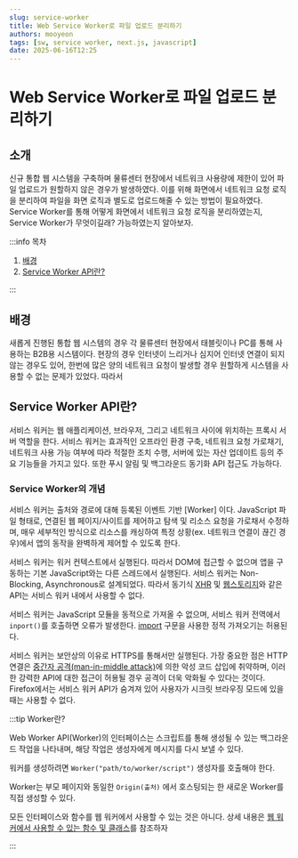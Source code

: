 ```yaml
---
slug: service-worker
title: Web Service Worker로 파일 업로드 분리하기
authors: mooyeon
tags: [sw, service worker, next.js, javascript]
date: 2025-06-16T12:25
---
```


# Web Service Worker로 파일 업로드 분리하기

## 소개

신규 통합 웹 시스템을 구축하며 물류센터 현장에서 네트워크 사용량에 제한이 있어 파일 업로드가 원할하지 않은 경우가 발생하였다. 이를 위해 화면에서 네트워크 요청 로직을 분리하여 파일을 화면 로직과 별도로 업로드해줄 수 있는 방법이 필요하였다. Service Worker를 통해 어떻게 화면에서 네트워크 요청 로직을 분리하였는지, Service Worker가 무엇이길래? 가능하였는지 알아보자.

:::info 목차

1. [배경](#배경)
2. [Service Worker API란?](#service-worker-api란)

:::

## 배경

새롭게 진행된 통합 웹 시스템의 경우 각 물류센터 현장에서 태블릿이나 PC를 통해 사용하는 B2B용 시스템이다. 현장의 경우 인터넷이 느리거나 심지어 인터넷 연결이 되지 않는 경우도 있어, 한번에 많은 양의 네트워크 요청이 발생할 경우 원할하게 시스템을 사용할 수 없는 문제가 있었다. 따라서

## Service Worker API란?

서비스 워커는 웹 애플리케이션, 브라우저, 그리고 네트워크 사이에 위치하는 프록시 서버 역할을 한다. 서비스 워커는 효과적인 오프라인 환경 구축, 네트워크 요청 가로채기, 네트워크 사용 가능 여부에 따라 적절한 조치 수행, 서버에 있는 자산 업데이트 등의 주요 기능들을 가지고 있다. 또한 푸시 알림 및 백그라운드 동기화 API 접근도 가능하다.

### Service Worker의 개념

서비스 워커는 출처와 경로에 대해 등록된 이벤트 기반 [Worker] 이다. JavaScript 파일 형태로, 연결된 웹 페이지/사이트를 제어하고 탐색 및 리소스 요청을 가로채서 수정하며, 매우 세부적인 방식으로 리소스를 캐싱하여 특정 상황(ex. 네트워크 연결이 끊긴 경우)에서 앱의 동작을 완벽하게 제어할 수 있도록 한다.

서비스 워커는 워커 컨텍스트에서 실행된다. 따라서 DOM에 접근할 수 없으며 앱을 구동하는 기본 JavaScript와는 다른 스레드에서 실행된다. 서비스 워커는 Non-Blocking, Asynchronous로 설계되었다. 따라서 동기식 [XHR](https://developer.mozilla.org/en-US/docs/Web/API/XMLHttpRequest) 및 [웹스토리지](https://developer.mozilla.org/en-US/docs/Web/API/Web_Storage_API)와 같은 API는 서비스 워커 내에서 사용할 수 없다.

서비스 워커는 JavaScript 모듈을 동적으로 가져올 수 없으며, 서비스 워커 전역에서 `inport()`를 호출하면 오류가 발생한다. [import](https://developer.mozilla.org/en-US/docs/Web/JavaScript/Reference/Statements/import) 구문을 사용한 정적 가져오기는 허용된다.

서비스 워커는 보안상의 이유로 HTTPS를 통해서만 실행된다. 가장 중요한 점은 HTTP 연결은 [중간자 공격(man-in-middle attack)](https://developer.mozilla.org/en-US/docs/Glossary/MitM)에 의한 악성 코드 삽입에 취약하며, 이러한 강력한 API에 대한 접근이 허용될 경우 공격이 더욱 악화될 수 있다는 것이다. Firefox에서는 서비스 워커 API가 숨겨져 있어 사용자가 시크릿 브라우징 모드에 있을 때는 사용할 수 없다.

:::tip Worker란?

Web Worker API(Worker)의 인터페이스는 스크립트를 통해 생성될 수 있는 백그라운드 작업을 나타내며, 해당 작업은 생성자에게 메시지를 다시 보낼 수 있다.

워커를 생성하려면 `Worker("path/to/worker/script")` 생성자를 호출해야 한다.

Worker는 부모 페이지와 동일한 `Origin(출처)` 에서 호스팅되는 한 새로운 Worker를 직접 생성할 수 있다.

모든 인터페이스와 함수를 웹 워커에서 사용할 수 있는 것은 아니다. 상세 내용은 [웹 워커에서 사용할 수 있는 함수 및 클래스](https://developer.mozilla.org/en-US/docs/Web/API/Web_Workers_API/Functions_and_classes_available_to_workers)를 참조하자

:::
